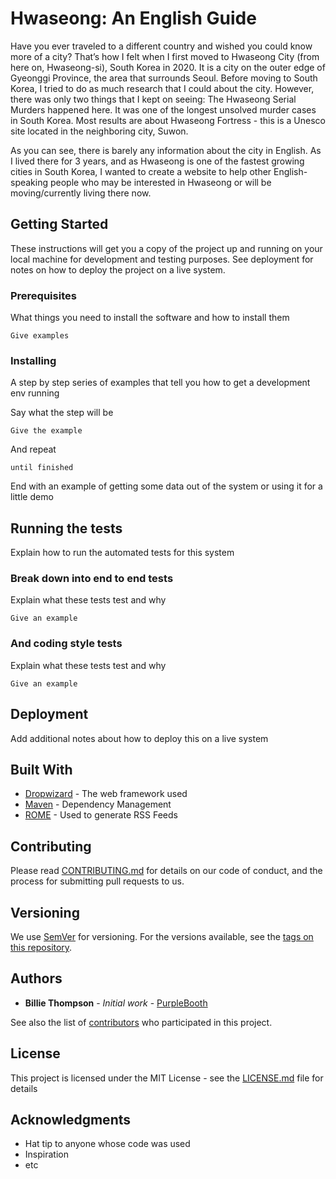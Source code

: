 # Hwaseong: An English Guide

Have you ever traveled to a different country and wished you could know more of a city? That’s how I felt when I first moved to Hwaseong City (from here on, Hwaseong-si), South Korea in 2020. It is a city on the outer edge of Gyeonggi Province, the area that surrounds Seoul. Before moving to South Korea, I tried to do as much research that I could about the city. However, there was only two things that I kept on seeing:
The Hwaseong Serial Murders happened here. It was one of the longest unsolved murder cases in South Korea.
Most results are about Hwaseong Fortress - this is a Unesco site located in the neighboring city, Suwon.

As you can see, there is barely any information about the city in English. As I lived there for 3 years, and as Hwaseong is one of the fastest growing cities in South Korea, I wanted to create a website to help other English-speaking people who may be interested in Hwaseong or will be moving/currently living there now.

## Getting Started

These instructions will get you a copy of the project up and running on your local machine for development and testing purposes. See deployment for notes on how to deploy the project on a live system.

### Prerequisites

What things you need to install the software and how to install them

```
Give examples
```

### Installing

A step by step series of examples that tell you how to get a development env running

Say what the step will be

```
Give the example
```

And repeat

```
until finished
```

End with an example of getting some data out of the system or using it for a little demo

## Running the tests

Explain how to run the automated tests for this system

### Break down into end to end tests

Explain what these tests test and why

```
Give an example
```

### And coding style tests

Explain what these tests test and why

```
Give an example
```

## Deployment

Add additional notes about how to deploy this on a live system

## Built With

- [Dropwizard](http://www.dropwizard.io/1.0.2/docs/) - The web framework used
- [Maven](https://maven.apache.org/) - Dependency Management
- [ROME](https://rometools.github.io/rome/) - Used to generate RSS Feeds

## Contributing

Please read [CONTRIBUTING.md](https://gist.github.com/PurpleBooth/b24679402957c63ec426) for details on our code of conduct, and the process for submitting pull requests to us.

## Versioning

We use [SemVer](http://semver.org/) for versioning. For the versions available, see the [tags on this repository](https://github.com/your/project/tags).

## Authors

- **Billie Thompson** - _Initial work_ - [PurpleBooth](https://github.com/PurpleBooth)

See also the list of [contributors](https://github.com/your/project/contributors) who participated in this project.

## License

This project is licensed under the MIT License - see the [LICENSE.md](LICENSE.md) file for details

## Acknowledgments

- Hat tip to anyone whose code was used
- Inspiration
- etc

